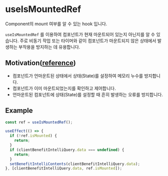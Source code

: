 # useIsMountedRef

Component의 mount 여부를 알 수 있는 hook 입니다.

`useIsMountedRef` 를 이용하여 컴포넌트가 현재 마운트되어 있는지 아닌지를 알 수 있습니다. 주로 비동기 작업 또는 타이머와 같이 컴포넌트가 마운트되지 않은 상태에서 발생하는 부작용을 방지하는 데 유용합니다.

## Motivation([reference](https://github.com/helderberto/use-is-mounted-ref))

- 컴포넌트가 언마운트된 상태에서 상태(State)를 설정하여 메모리 누수를 방지합니다.
- 컴포넌트가 이미 마운트되었는지를 확인하고 제어합니다.
- 언마운트된 컴포넌트에 상태(State)를 설정할 때 흔히 발생하는 오류를 방지합니다.

## Example

```ts
const ref = useIsMountedRef();

useEffect(() => {
  if (!ref.isMounted) {
    return;
  }
  if (clientBenefitIntelliQuery.data === undefined) {
    return;
  }
  setBenefitIntelliContents(clientBenefitIntelliQuery.data);
}, [clientBenefitIntelliQuery.data, ref.isMounted]);
```
